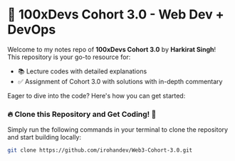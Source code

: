 # 🚀 100xDevs Cohort 3.0 - Web Dev + DevOps 

Welcome to my notes repo of **100xDevs Cohort 3.0** by **Harkirat Singh**!  
This repository is your go-to resource for:

- 📚 Lecture codes with detailed explanations
- ✅ Assignment of Cohort 3.0 with solutions with in-depth commentary

Eager to dive into the code? Here's how you can get started:

### 🔥 **Clone this Repository and Get Coding! 💫**

Simply run the following commands in your terminal to clone the repository and start building locally:

```bash
git clone https://github.com/irohandev/Web3-Cohort-3.0.git
